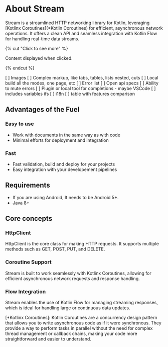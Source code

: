 # About Stream

Stream is a streamlined HTTP networking library for Kotlin, leveraging [Kotlinx Coroutines](*Kotlin Coroutines) for efficient, asynchronous network operations. It offers a clean API and seamless integration with Kotlin Flow for handling real-time data streams.

{% cut "Click to see more" %}

Content displayed when clicked.

{% endcut %}

[ ] Images
[ ] Complex markup, like tabs, tables, lists nested, cuts
[ ] Local build all the modes, one page, etc
[ ] Error list
[ ] Open api specs
[ ] Ability to mute errors
[ ] Plugin or local tool for completions - maybe VSCode
[ ] includes variables ifs
[ ] i18n
[ ] table with features comparison

## Advantages of the Fuel

### Easy to use
- Work with documents in the same way as with code
- Minimal efforts for deployment and integration

### Fast
- Fast validation, build and deploy for your projects
- Easy integration with your developement pipelines

## Requirements

- If you are using Android, It needs to be Android 5+.
- Java 8+

## Core concepts

### HttpClient
HttpClient is the core class for making HTTP requests. It supports multiple methods such as GET, POST, PUT, and DELETE.

### Coroutine Support
Stream is built to work seamlessly with Kotlinx Coroutines, allowing for efficient asynchronous network requests and response handling.

### Flow Integration
Stream enables the use of Kotlin Flow for managing streaming responses, which is ideal for handling large or continuous data updates.

[*Kotlinx Coroutines]: Kotlin Coroutines are a concurrency design pattern that allows you to write asynchronous code as if it were synchronous. They provide a way to perform tasks in parallel without the need for complex thread management or callback chains, making your code more straightforward and easier to understand.
